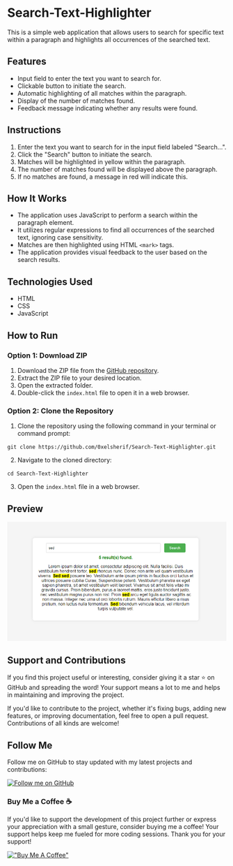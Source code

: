 # Search-Text-Highlighter

This is a simple web application that allows users to search for specific text within a paragraph and highlights all occurrences of the searched text.

## Features

- Input field to enter the text you want to search for.
- Clickable button to initiate the search.
- Automatic highlighting of all matches within the paragraph.
- Display of the number of matches found.
- Feedback message indicating whether any results were found.

## Instructions

1. Enter the text you want to search for in the input field labeled "Search...".
2. Click the "Search" button to initiate the search.
3. Matches will be highlighted in yellow within the paragraph.
4. The number of matches found will be displayed above the paragraph.
5. If no matches are found, a message in red will indicate this.

## How It Works

- The application uses JavaScript to perform a search within the paragraph element.
- It utilizes regular expressions to find all occurrences of the searched text, ignoring case sensitivity.
- Matches are then highlighted using HTML `<mark>` tags.
- The application provides visual feedback to the user based on the search results.

## Technologies Used

- HTML
- CSS
- JavaScript

## How to Run

### Option 1: Download ZIP

1. Download the ZIP file from the [GitHub repository](https://github.com/0xelsherif/Search-Text-Highlighter).
2. Extract the ZIP file to your desired location.
3. Open the extracted folder.
4. Double-click the `index.html` file to open it in a web browser.

### Option 2: Clone the Repository

1. Clone the repository using the following command in your terminal or command prompt:
``` 
git clone https://github.com/0xelsherif/Search-Text-Highlighter.git 
```
2. Navigate to the cloned directory:
``` 
cd Search-Text-Highlighter
```
3. Open the `index.html` file in a web browser.

## Preview

![URL Search Text Highlighter](preview.png)

## Support and Contributions

If you find this project useful or interesting, consider giving it a star ⭐ on GitHub and spreading the word! Your support means a lot to me and helps in maintaining and improving the project.

If you'd like to contribute to the project, whether it's fixing bugs, adding new features, or improving documentation, feel free to open a pull request. Contributions of all kinds are welcome!

## Follow Me

Follow me on GitHub to stay updated with my latest projects and contributions:

[![Follow me on GitHub](https://img.shields.io/github/followers/0xelsherif?label=Follow&style=social)](https://github.com/0xelsherif)

### Buy Me a Coffee ☕

If you'd like to support the development of this project further or express your appreciation with a small gesture, consider buying me a coffee! Your support helps keep me fueled for more coding sessions. Thank you for your support! 

[!["Buy Me A Coffee"](https://www.buymeacoffee.com/assets/img/custom_images/orange_img.png)](https://www.buymeacoffee.com/0xelsherif)